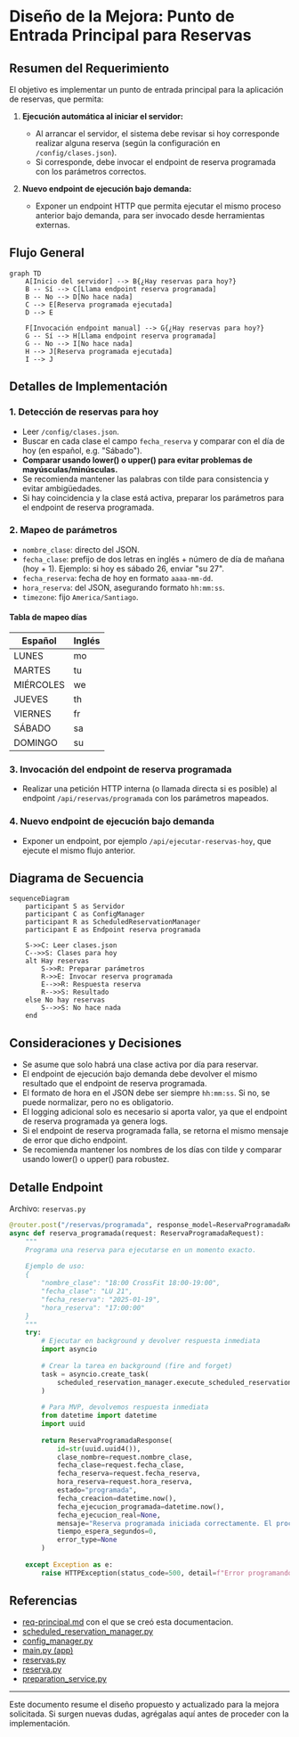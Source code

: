 # Diseño de la Mejora: Punto de Entrada Principal para Reservas

## Resumen del Requerimiento

El objetivo es implementar un punto de entrada principal para la aplicación de reservas, que permita:

1. **Ejecución automática al iniciar el servidor:**
   - Al arrancar el servidor, el sistema debe revisar si hoy corresponde realizar alguna reserva (según la configuración en `/config/clases.json`).
   - Si corresponde, debe invocar el endpoint de reserva programada con los parámetros correctos.

2. **Nuevo endpoint de ejecución bajo demanda:**
   - Exponer un endpoint HTTP que permita ejecutar el mismo proceso anterior bajo demanda, para ser invocado desde herramientas externas.

## Flujo General

```mermaid
graph TD
    A[Inicio del servidor] --> B{¿Hay reservas para hoy?}
    B -- Sí --> C[Llama endpoint reserva programada]
    B -- No --> D[No hace nada]
    C --> E[Reserva programada ejecutada]
    D --> E

    F[Invocación endpoint manual] --> G{¿Hay reservas para hoy?}
    G -- Sí --> H[Llama endpoint reserva programada]
    G -- No --> I[No hace nada]
    H --> J[Reserva programada ejecutada]
    I --> J
```

## Detalles de Implementación

### 1. Detección de reservas para hoy
- Leer `/config/clases.json`.
- Buscar en cada clase el campo `fecha_reserva` y comparar con el día de hoy (en español, e.g. "Sábado").
- **Comparar usando lower() o upper() para evitar problemas de mayúsculas/minúsculas.**
- Se recomienda mantener las palabras con tilde para consistencia y evitar ambigüedades.
- Si hay coincidencia y la clase está activa, preparar los parámetros para el endpoint de reserva programada.

### 2. Mapeo de parámetros
- `nombre_clase`: directo del JSON.
- `fecha_clase`: prefijo de dos letras en inglés + número de día de mañana (hoy + 1). Ejemplo: si hoy es sábado 26, enviar "su 27".
- `fecha_reserva`: fecha de hoy en formato `aaaa-mm-dd`.
- `hora_reserva`: del JSON, asegurando formato `hh:mm:ss`.
- `timezone`: fijo `America/Santiago`.

#### Tabla de mapeo días

| Español   | Inglés |
|-----------|--------|
| LUNES     | mo     |
| MARTES    | tu     |
| MIÉRCOLES | we     |
| JUEVES    | th     |
| VIERNES   | fr     |
| SÁBADO    | sa     |
| DOMINGO   | su     |

### 3. Invocación del endpoint de reserva programada
- Realizar una petición HTTP interna (o llamada directa si es posible) al endpoint `/api/reservas/programada` con los parámetros mapeados.

### 4. Nuevo endpoint de ejecución bajo demanda
- Exponer un endpoint, por ejemplo `/api/ejecutar-reservas-hoy`, que ejecute el mismo flujo anterior.

## Diagrama de Secuencia

```mermaid
sequenceDiagram
    participant S as Servidor
    participant C as ConfigManager
    participant R as ScheduledReservationManager
    participant E as Endpoint reserva programada

    S->>C: Leer clases.json
    C-->>S: Clases para hoy
    alt Hay reservas
        S->>R: Preparar parámetros
        R->>E: Invocar reserva programada
        E-->>R: Respuesta reserva
        R-->>S: Resultado
    else No hay reservas
        S-->>S: No hace nada
    end
```

## Consideraciones y Decisiones

- Se asume que solo habrá una clase activa por día para reservar.
- El endpoint de ejecución bajo demanda debe devolver el mismo resultado que el endpoint de reserva programada.
- El formato de hora en el JSON debe ser siempre `hh:mm:ss`. Si no, se puede normalizar, pero no es obligatorio.
- El logging adicional solo es necesario si aporta valor, ya que el endpoint de reserva programada ya genera logs.
- Si el endpoint de reserva programada falla, se retorna el mismo mensaje de error que dicho endpoint.
- Se recomienda mantener los nombres de los días con tilde y comparar usando lower() o upper() para robustez.

## Detalle Endpoint

Archivo: `reservas.py`

```python
@router.post("/reservas/programada", response_model=ReservaProgramadaResponse)
async def reserva_programada(request: ReservaProgramadaRequest):
    """
    Programa una reserva para ejecutarse en un momento exacto.
    
    Ejemplo de uso:
    {
        "nombre_clase": "18:00 CrossFit 18:00-19:00",
        "fecha_clase": "LU 21",
        "fecha_reserva": "2025-01-19",
        "hora_reserva": "17:00:00"
    }
    """
    try:
        # Ejecutar en background y devolver respuesta inmediata
        import asyncio
        
        # Crear la tarea en background (fire and forget)
        task = asyncio.create_task(
            scheduled_reservation_manager.execute_scheduled_reservation(request)
        )
        
        # Para MVP, devolvemos respuesta inmediata
        from datetime import datetime
        import uuid
        
        return ReservaProgramadaResponse(
            id=str(uuid.uuid4()),
            clase_nombre=request.nombre_clase,
            fecha_clase=request.fecha_clase,
            fecha_reserva=request.fecha_reserva,
            hora_reserva=request.hora_reserva,
            estado="programada",
            fecha_creacion=datetime.now(),
            fecha_ejecucion_programada=datetime.now(),
            fecha_ejecucion_real=None,
            mensaje="Reserva programada iniciada correctamente. El proceso se ejecutará en background.",
            tiempo_espera_segundos=0,
            error_type=None
        )
        
    except Exception as e:
        raise HTTPException(status_code=500, detail=f"Error programando reserva: {str(e)}")
```


## Referencias

- [req-principal.md](../../requerimiento/req-principal.md) con el que se creó esta documentacion.
- [scheduled_reservation_manager.py](../../app/services/scheduled_reservation_manager.py)
- [config_manager.py](../../app/services/config_manager.py)
- [main.py (app)](../../app/main.py)
- [reservas.py](../../app/api/reservas.py)
- [reserva.py](../../app/models/reserva.py)
- [preparation_service.py](../../app/services/preparation_service.py)

---

Este documento resume el diseño propuesto y actualizado para la mejora solicitada. Si surgen nuevas dudas, agrégalas aquí antes de proceder con la implementación.
